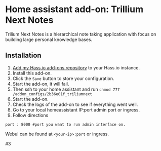 # Home assistant add-on: Trillium Next Notes
Trilium Next Notes is a hierarchical note taking application with focus on building large personal knowledge bases. 

## Installation

1. [Add my Hass.io add-ons repository][repository] to your Hass.io instance.
1. Install this add-on.
1. Click the `Save` button to store your configuration.
1. Start the add-on, it will fail.
1. Then ssh to your home assistant and run `chmod 777 /addon_configs/2b36e01f_triliumnext`
1. Start the add-on.
1. Check the logs of the add-on to see if everything went well.
1. Go to your local homeassistant IP:port admin port or ingress.
1. Follow directions

```
port : 8000 #port you want to run admin interface on.
```

Webui can be found at `<your-ip>:port` or ingress.

[repository]: https://github.com/jsittner/homeassistant-addons


#3
